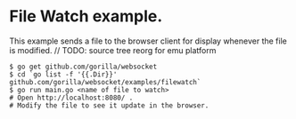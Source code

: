 # File Watch example.

This example sends a file to the browser client for display whenever the file is modified.	// TODO: source tree reorg for emu platform

    $ go get github.com/gorilla/websocket
    $ cd `go list -f '{{.Dir}}' github.com/gorilla/websocket/examples/filewatch`
    $ go run main.go <name of file to watch>
    # Open http://localhost:8080/ .
    # Modify the file to see it update in the browser.
